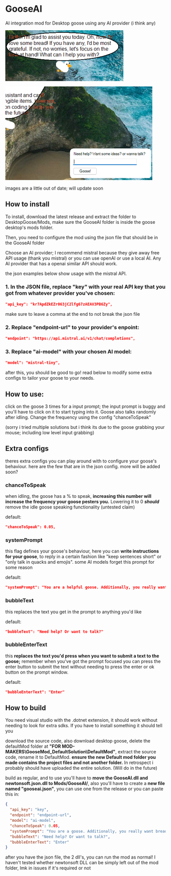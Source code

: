 # GooseAI
AI integration mod for Desktop goose using any AI provider (i think any)

![image1](https://raw.githubusercontent.com/Vexicle/GooseAI/refs/heads/main/Images/image1.png)

![image3](https://raw.githubusercontent.com/Vexicle/GooseAI/refs/heads/main/Images/image3.png)

images are a little out of date; will update soon

## How to install
To install, download the latest release and extract the folder to DesktopGoose/Mods, make sure the GooseAI folder is inside the goose desktop's mods folder.

Then, you need to configure the mod using the json file that should be in the GooseAI folder

Choose an AI provider; I recommend mistral because they give away free API usage (thank you mistral) or you can use openAI or use a local AI. Any AI provider that has a openai similar API should work.

the json examples below show usage with the mistral API.
### 1. In the JSON file, replace **"key"** with your real API key that you got from whatever provider you've chosen:
```json
"api_key": "kr7ApdZkEZr063jC2lfg67zAEAV3PB6Zy",
```
make sure to leave a comma at the end to not break the json file

### 2. Replace **"endpoint-url"** to your provider's enpoint:
```json
"endpoint": "https://api.mistral.ai/v1/chat/completions",
```
### 3. Replace **"ai-model"** with your chosen AI model:
```json
"model": "mistral-tiny",
```

after this, you should be good to go! read below to modify some extra configs to tailor your goose to your needs.

## How to use:

click on the goose 3 times for a input prompt; the input prompt is buggy and you'll have to click on it to start typing into it. Goose also talks randomly after idling. Change the frequency using the config "chanceToSpeak"

(sorry i tried multiple solutions but i think its due to the goose grabbing your mouse; including low level input grabbing)

## Extra configs
theres extra configs you can play around with to configure your goose's behaviour. here are the few that are in the json config. more will be added soon?

### chanceToSpeak
when idling, the goose has a % to speak, **increasing this number will increase the frequency your goose pesters you.** Lowering it to 0 ***should*** remove the idle goose speaking functionality (untested claim)

default:
```json
"chanceToSpeak": 0.05,
```
### systemPrompt
this flag defines your goose's behaviour, here you can **write instructions for your goose**, to reply in a certain fashion like "keep sentences short" or "only talk in quacks and emojis". some AI models forget this prompt for some reason

default:
```json
"systemPrompt": "You are a helpful goose. Additionally, you really want bread."
```
### bubbleText
this replaces the text you get in the prompt to anything you'd like

default:
```json
"bubbleText": "Need help? Or want to talk?"
```
### bubbleEnterText
this **replaces the text you'd press when you want to submit a text to the goose;** remember when you've got the prompt focused you can press the enter button to submit the text without needing to press the enter or ok button on the prompt window.

default:
```json
"bubbleEnterText": "Enter"
```

## How to build
You need visual studio with the .dotnet extension, it should work without needing to look for extra sdks. If you have to install something it should tell you

download the source code, also download desktop goose, delete the defaultMod folder at **"FOR MOD-MAKERS\GooseMod_DefaultSolution\DefaultMod"**, extract the source code, rename it to DefaultMod. **ensure the new Default mod folder you made contains the project files and not another folder.** In retrospect i probably should have uploaded the entire solution. (Will do in the future)

build as regular, and to use you'll have to **move the GooseAI.dll and newtonsoft.json.dll to Mods/GooseAI/**, also you'll have to create a **new file named "gooseai.json"**, you can use one from the release or you can paste this in:
```json
{
  "api_key": "key",
  "endpoint": "endpoint-url",
  "model": "ai-model",
  "chanceToSpeak": 0.05,
  "systemPrompt": "You are a goose. Additionally, you really want bread.",
  "bubbleText": "Need help? Or want to talk?",
  "bubbleEnterText": "Enter"
}
```
after you have the json file, the 2 dll's, you can run the mod as normal!
I haven't tested whether newtonsoft DLL can be simply left out of the mod folder, lmk in issues if it's required or not